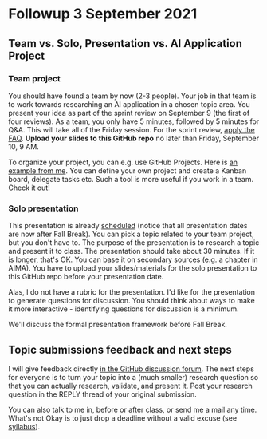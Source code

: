 
# Followup 3 September 2021


## Team vs. Solo, Presentation vs. AI Application Project


### Team project

You should have found a team by now (2-3 people). Your job in
that team is to work towards researching an AI application in a
chosen topic area. You present your idea as part of the sprint
review on September 9 (the first of four reviews). As a team, you
only have 5 minutes, followed by 5 minutes for Q&A. This will
take all of the Friday session. For the sprint review, [apply the
FAQ](https://github.com/birkenkrahe/org/blob/master/FAQ.md#org5a42bb2). **Upload your slides to this GitHub repo** no later than
Friday, September 10, 9 AM.

To organize your project, you can e.g. use GitHub Projects. Here
is [an example from me](https://github.com/birkenkrahe/ai482/projects/1). You can define your own project and create
a Kanban board, delegate tasks etc. Such a tool is more useful if
you work in a team. Check it out!


### Solo presentation

This presentation is already [scheduled](https://github.com/birkenkrahe/ai482/blob/main/schedule.md) (notice that all
presentation dates are now after Fall Break). You can pick a
topic related to your team project, but you don't have to. The
purpose of the presentation is to research a topic and present it
to class. The presentation should take about 30 minutes. If it is
longer, that's OK. You can base it on secondary sources (e.g. a
chapter in AIMA). You have to upload your slides/materials for
the solo presentation to this GitHub repo before your
presentation date.

Alas, I do not have a rubric for the presentation. I'd like for
the presentation to generate questions for discussion. You should
think about ways to make it more interactive - identifying
questions for discussion is a minimum.

We'll discuss the formal presentation framework before Fall
Break.


## Topic submissions feedback and next steps

I will give feedback directly [in the GitHub discussion forum](https://github.com/birkenkrahe/ai482/discussions/4). The
next steps for everyone is to turn your topic into a (much
smaller) research question so that you can actually research,
validate, and present it. Post your research question in the REPLY
thread of your original submission.

You can also talk to me in, before or after class, or send me a
mail any time. What's not Okay is to just drop a deadline without
a valid excuse (see [syllabus](https://github.com/birkenkrahe/ai482/blob/main/syllabus.md#assignments-and-honor-code)).

